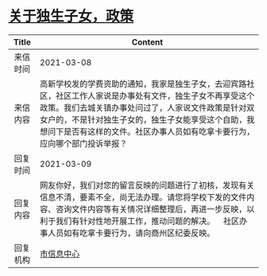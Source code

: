 # <a href="http://www.shangluo.gov.cn/zmhd/ldxxxx.jsp?urltype=leadermail.LeaderMailContentUrl&wbtreeid=1112&leadermailid=6999">关于独生子女，政策</a>
| Title |                                                                      Content                                                                       |
|:-----:|----------------------------------------------------------------------------------------------------------------------------------------------------|
| 来信时间  | 2021-03-08                                                                                                                                         |
| 来信内容  | 高新学校发的学费资助的通知，我家是独生子女，去迎宾路社区，社区工作人家说是办事处有文件，独生子女不再享受这个政策。我们去城关镇办事处问过了，人家说文件政策是针对双女户的，不是针对独生子女的，独生子女能享受这个自助，我想问下是否有这样的文件。社区办事人员如有吃拿卡要行为，应向哪个部门投诉举报？ |
| 回复时间  | 2021-03-09                                                                                                                                         |
| 回复内容  | 网友你好，我们对您的留言反映的问题进行了初核，发现有关信息不清，要素不全，尚无法办理。请您将学校下发的文件内容、咨询文件内容等有关情况详细整理后，再进一步反映，以利于我们有针对性地开展工作，推动问题的解决。    社区办事人员如有吃拿卡要行为，请向商州区纪委反映。               |
| 回复机构  | <a href="../../categories/agencies/市信息中心.md">市信息中心</a>                                                                                             |